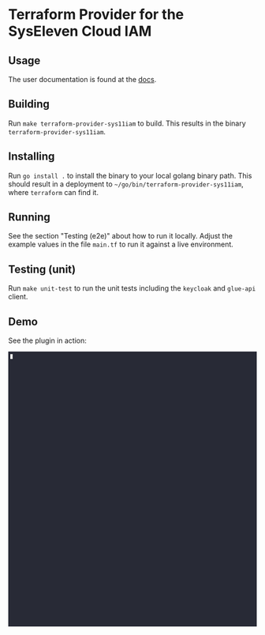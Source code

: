 # Terraform Provider for the SysEleven Cloud IAM

## Usage

The user documentation is found at the [docs](docs/index.md).

## Building

Run `make terraform-provider-sys11iam` to build. This results in the binary `terraform-provider-sys11iam`.

## Installing

Run `go install .` to install the binary to your local golang binary path. This should result
in a deployment to `~/go/bin/terraform-provider-sys11iam`, where `terraform` can find it.

## Running

See the section "Testing (e2e)" about how to run it locally. Adjust the example values in the
file `main.tf` to run it against a live environment.

## Testing (unit)

Run `make unit-test` to run the unit tests including the `keycloak` and `glue-api` client.

## Demo

See the plugin in action:

![Demo](demo.gif)

